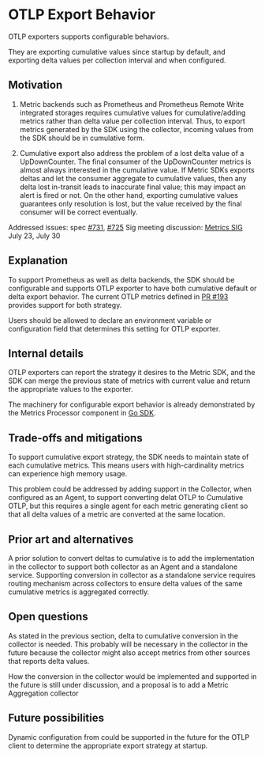 # OTLP Export  Behavior
 OTLP exporters supports configurable behaviors.

 They are exporting cumulative values since startup by default, and exporting delta values per collection interval and when configured. 

## Motivation 

1. Metric backends such as Prometheus and Prometheus Remote Write integrated storages requires cumulative values for cumulative/adding metrics rather than delta value per collection interval. Thus, to export metrics generated by the SDK using the collector, incoming values from the SDK should be in cumulative form.

2. Cumulative export also address the problem of a lost delta value of a UpDownCounter. The final consumer of the UpDownCounter metrics is almost always interested in the cumulative value. If Metric SDKs exports deltas and let the consumer aggregate to cumulative values, then any delta lost in-transit leads to inaccurate final value; this may impact an alert is fired or not. On the other hand, exporting cumulative values guarantees only resolution is lost, but the value received by the final consumer will be correct eventually.

  

Addressed issues: spec [#731](https://github.com/open-telemetry/opentelemetry-specification/issues/731), [#725](https://github.com/open-telemetry/opentelemetry-specification/issues/725)
Sig meeting discussion: [Metrics SIG](https://docs.google.com/document/d/1LfDVyBJlIewwm3a0JtDtEjkusZjzQE3IAix8b0Fxy3Y/edit#heading=h.fxqkpi2ya3br) July 23, July 30

## Explanation

To support Prometheus as well as delta backends, the SDK should be configurable and supports OTLP exporter to have both cumulative default or delta export behavior. The current OTLP metrics defined in [PR #193](https://github.com/open-telemetry/opentelemetry-proto/pull/193) provides support for both strategy. 

Users should be allowed to declare an environment variable or configuration field that determines this setting for OTLP exporter.
 

## Internal details
OTLP exporters can report the strategy it desires to the Metric SDK, and the SDK can merge the previous state of metrics with current value and return the appropriate values to the exporter.  
  
The machinery for configurable export behavior is already demonstrated by the Metrics Processor component in [Go SDK](https://github.com/open-telemetry/opentelemetry-go/pull/840).

## Trade-offs and mitigations

 To support cumulative export strategy, the SDK needs to maintain state of each cumulative metrics. This means users with high-cardinality metrics can experience high memory usage. 
 
This problem could be addressed by adding support in the Collector, when configured as an Agent, to support converting delat OTLP to Cumulative OTLP, but this requires a single agent for each metric generating client so that all delta values of a metric are converted at the same location. 


## Prior art and alternatives

A prior solution to convert deltas to cumulative is to add the implementation in the collector to support both collector as an Agent and a standalone service. Supporting conversion in collector as a standalone service requires routing mechanism across collectors to ensure delta values of the same cumulative metrics is aggregated correctly. 
 

## Open questions
As stated in the previous section, delta to cumulative conversion in the collector is needed. This probably will be necessary in the collector in the future because the collector might also accept metrics from other sources that reports delta values. 

How the conversion in the collector would be implemented and supported in the future is still under discussion, and a proposal is to add a Metric Aggregation collector
  

## Future possibilities
Dynamic configuration from could be supported in the future for the OTLP client to determine the appropriate export strategy at startup.
